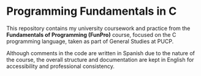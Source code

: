 # Programming Fundamentals in C

This repository contains my university coursework and practice from the **Fundamentals of Programming (FunPro)** course, focused on the C programming language, taken as part of General Studies at PUCP.


Although comments in the code are written in Spanish due to the nature of the course, the overall structure and documentation are kept in English for accessibility and professional consistency.

